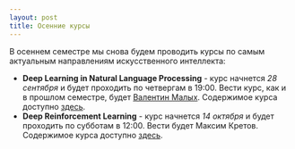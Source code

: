 ```yaml
---
layout: post
title: Осенние курсы
---
```


В осеннем семестре мы снова будем проводить курсы по самым актуальным направлениям искусственного интеллекта:

* __Deep Learning in Natural Language Processing__ - курс начнется _28 сентября_ и будет проходить по четвергам в 19:00. Вести курс, как и в прошлом семестре, будет [Валентин Малых](http://val.maly.hk). Содержимое курса доступно [здесь](/NLP/).
* __Deep Reinforcement Learning__ - курс начнется _14 октября_ и будет проходить по субботам в 12:00. Вести будет Максим Кретов. Содержимое курса доступно [здесь](/RL/).
